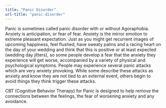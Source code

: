 ```yaml
---
title: "Panic Disorder"
url-title: "panic-disorder"
---
```

Panic is sometimes called panic disorder with or without Agoraphobia. Anxiety is anticipation, or fear of fear. Anxiety is the mirror emotion to extreme pleasant expectation. Just as you might get recurrent images of upcoming happiness, feel flushed, have sweaty palms and a racing heart on the day of your wedding and think that this is positive or at least expected (wedding day jitters), so some people develop a fear that the anxiety they experience will get worse, accompanied by a variety of physical and psychological symptoms. People may experience several panic attacks which are very anxiety provoking. While some describe these attacks as anxiety and know they are not tied to an external event, others begin to avoid things they think trigger these attacks.

CBT (Cognitive Behavior Therapy) for Panic is designed to help remove the connections between the feelings, the fear of worsening anxiety and any avoidance.